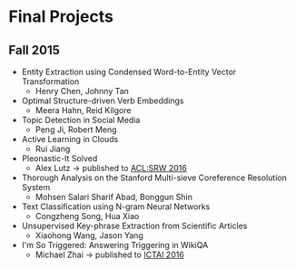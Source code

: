 Final Projects
=====

## Fall 2015

* Entity Extraction using Condensed Word-to-Entity Vector Transformation
  * Henry Chen, Johnny Tan
* Optimal Structure-driven Verb Embeddings
  * Meera Hahn, Reid Kilgore
* Topic Detection in Social Media
  * Peng Ji, Robert Meng
* Active Learning in Clouds
  * Rui Jiang
* Pleonastic-It Solved
  * Alex Lutz &rarr; published to [ACL:SRW 2016](http://aclweb.org/anthology/P16-3020)
* Thorough Analysis on the Stanford Multi-sieve Coreference Resolution System
  * Mohsen Salari Sharif Abad, Bonggun Shin
* Text Classification using N-gram Neural Networks
  * Congzheng Song, Hua Xiao
* Unsupervised Key-phrase Extraction from Scientific Articles
  * Xiaohong Wang, Jason Yang
* I'm So Triggered: Answering Triggering in WikiQA
  * Michael Zhai &rarr; published to [ICTAI 2016](https://ieeexplore.ieee.org/document/7814688)
